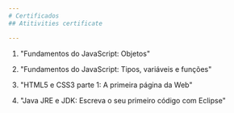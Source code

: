 ```yaml
---
# Certificados
## Atitivities certificate

---
```


1. "Fundamentos do JavaScript: Objetos"

2. "Fundamentos do JavaScript: Tipos, variáveis e funções"

3. "HTML5 e CSS3 parte 1: A primeira página da Web"

4. "Java JRE e JDK: Escreva o seu primeiro código com Eclipse"
